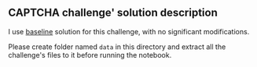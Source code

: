 ## CAPTCHA challenge' solution description

I use [baseline](https://discourse.aicrowd.com/t/baseline-cptcha/3695) solution for this challenge, with no significant modifications.

Please create folder named `data` in this directory and extract all the challenge's files to it before running the notebook.
